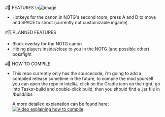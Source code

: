 #🌟 FEATURES
  \n![image](https://github.com/user-attachments/assets/bd983137-16fb-474c-95f5-6da4366662c2)
- Hotkeys for the canon in NOTG's second room, press A and D to move and SPACE to shoot (currently not customizable ingame)

#🗒️ PLANNED FEATURES
- Block overlay for the NOTG canon
- Hiding players inside/close to you in the NOTG (and possible other) bossfight

#🐘 HOW TO COMPILE
- This repo currently only has the sourcecode, i'm going to add a compiled release sometime in the future, to compile the mod yourself you can open the repo in IntelliJ, click on the Gradle icon on the right,
  go into Tasks>build and double-click build, then you should find a .jar file in <wynnarsch folder>/build/libs

  A more detailed explanation can be found here:
  [![Video explaining how to compile](https://img.youtube.com/vi/YOUTUBE_VIDEO_ID_HERE/0.jpg)](https://www.youtube.com/watch?v=5YmUIDY7dm8)
